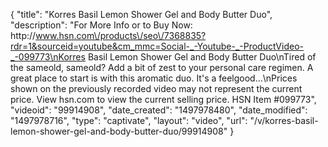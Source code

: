 {
    "title": "Korres Basil Lemon Shower Gel and Body Butter Duo",
    "description": "For More Info or to Buy Now: http:\/\/www.hsn.com\/products\/seo\/7368835?rdr=1&sourceid=youtube&cm_mmc=Social-_-Youtube-_-ProductVideo-_-099773\nKorres Basil Lemon Shower Gel and Body Butter Duo\nTired of the sameold, sameold? Add a bit of zest to your personal care regimen. A great place to start is with this aromatic duo. It's a feelgood...\nPrices shown on the previously recorded video may not represent the current price.  View hsn.com to view the current selling price. HSN Item #099773",
    "videoid": "99914908",
    "date_created": "1497978480",
    "date_modified": "1497978716",
    "type": "captivate",
    "layout": "video",
    "url": "\/v\/korres-basil-lemon-shower-gel-and-body-butter-duo\/99914908"
}